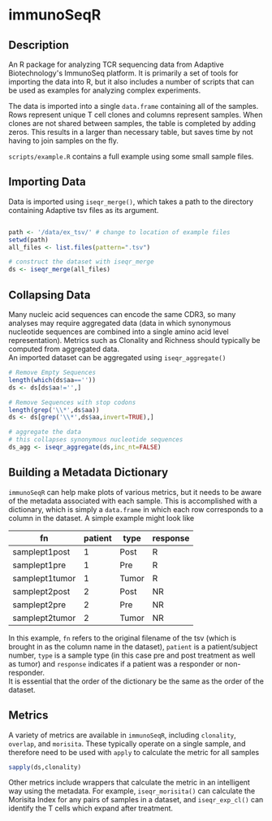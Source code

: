 # immunoSeqR

## Description

An R package for analyzing TCR sequencing data from Adaptive Biotechnology's ImmunoSeq platform.
It is primarily a set of tools for importing the data into R, but it also includes a number of
scripts that can be used as examples for analyzing complex experiments.

The data is imported into a single `data.frame` containing all of the samples. Rows represent
unique T cell clones and columns represent samples. When clones are not shared between samples,
the table is completed by adding zeros. This results in a larger than necessary table, but saves
time by not having to join samples on the fly. 

`scripts/example.R` contains a full example using some small sample files.

## Importing Data 
Data is imported using `iseqr_merge()`, which takes a path to the directory containing Adaptive
tsv files as its argument.

```R

path <- '/data/ex_tsv/' # change to location of example files
setwd(path)
all_files <- list.files(pattern=".tsv")

# construct the dataset with iseqr_merge
ds <- iseqr_merge(all_files)
``` 

## Collapsing Data 
Many nucleic acid sequences can encode the same CDR3, so many analyses may require aggregated
data (data in which synonymous nucleotide sequences are combined into a single amino acid level
representation). Metrics such as Clonality and Richness should typically be computed from aggregated
data.  
An imported dataset can be aggregated using `iseqr_aggregate()`

```R
# Remove Empty Sequences
length(which(ds$aa==''))
ds <- ds[ds$aa!='',]

# Remove Sequences with stop codons
length(grep('\\*',ds$aa))
ds <- ds[grep('\\*',ds$aa,invert=TRUE),]

# aggregate the data
# this collapses synonymous nucleotide sequences
ds_agg <- iseqr_aggregate(ds,inc_nt=FALSE)
```  

## Building a Metadata Dictionary
`immunoSeqR` can help make plots of various metrics, but it needs to be aware of the metadata
associated with each sample. This is accomplished with a dictionary, which is simply a
`data.frame` in which each row corresponds to a column in the dataset. A simple example might
look like 

fn | patient | type | response
---|---------|------|---------- 
  samplept1post|       1|  Post|        R
   samplept1pre|       1|   Pre|        R
 samplept1tumor|       1| Tumor|        R
  samplept2post|       2|  Post|       NR
   samplept2pre|       2|   Pre|       NR
 samplept2tumor|       2| Tumor|       NR

In this example, `fn` refers to the original filename of the tsv (which is brought in as the
column name in the dataset), `patient` is a patient/subject number, `type` is a sample type (in
this case pre and post treatment as well as tumor) and `response` indicates if a patient was a
responder or non-responder.  
It is essential that the order of the dictionary be the same as the order of the dataset. 


## Metrics 
A variety of metrics are available in `immunoSeqR`, including `clonality`, `overlap`, and `morisita`. 
These typically operate on a single sample, and therefore need to be used with `apply` to
calculate the metric for all samples

```R
sapply(ds,clonality)
```

Other metrics include wrappers that calculate the metric in an intelligent way using the
metadata. For example, `iseqr_morisita()` can calculate the Morisita Index for any pairs of
samples in a dataset, and `iseqr_exp_cl()` can identify the T cells which expand after treatment.



